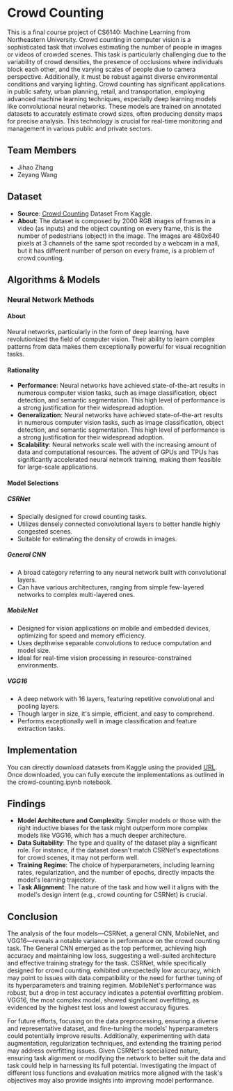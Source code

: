 # Crowd Counting

This is a final course project of CS6140: Machine Learning from Northeastern University. Crowd counting in computer vision is a sophisticated task that involves estimating the number of people in images or videos of crowded scenes. This task is particularly challenging due to the variability of crowd densities, the presence of occlusions where individuals block each other, and the varying scales of people due to camera perspective. Additionally, it must be robust against diverse environmental conditions and varying lighting. Crowd counting has significant applications in public safety, urban planning, retail, and transportation, employing advanced machine learning techniques, especially deep learning models like convolutional neural networks. These models are trained on annotated datasets to accurately estimate crowd sizes, often producing density maps for precise analysis. This technology is crucial for real-time monitoring and management in various public and private sectors.

## Team Members
- Jihao Zhang
- Zeyang Wang

## Dataset
- **Source**: [Crowd Counting](https://www.kaggle.com/datasets/fmena14/crowd-counting/data) Dataset From Kaggle.
- **About**: The dataset is composed by 2000 RGB images of frames in a video (as inputs) and the object counting on every frame, this is the number of pedestrians (object) in the image. The images are 480x640 pixels at 3 channels of the same spot recorded by a webcam in a mall, but it has different number of person on every frame, is a problem of crowd counting.

## Algorithms & Models

### Neural Network Methods

#### About

Neural networks, particularly in the form of deep learning, have revolutionized the field of computer vision. Their ability to learn complex patterns from data makes them exceptionally powerful for visual recognition tasks. 

#### Rationality

- **Performance**: Neural networks have achieved state-of-the-art results in numerous computer vision tasks, such as image classification, object detection, and semantic segmentation. This high level of performance is a strong justification for their widespread adoption.
- **Generalization**: Neural networks have achieved state-of-the-art results in numerous computer vision tasks, such as image classification, object detection, and semantic segmentation. This high level of performance is a strong justification for their widespread adoption.
- **Scalability**: Neural networks scale well with the increasing amount of data and computational resources. The advent of GPUs and TPUs has significantly accelerated neural network training, making them feasible for large-scale applications.

#### Model Selections

##### CSRNet

- Specially designed for crowd counting tasks.
- Utilizes densely connected convolutional layers to better handle highly congested scenes.
- Suitable for estimating the density of crowds in images.

##### General CNN

- A broad category referring to any neural network built with convolutional layers.
- Can have various architectures, ranging from simple few-layered networks to complex multi-layered ones.

##### MobileNet

- Designed for vision applications on mobile and embedded devices, optimizing for speed and memory efficiency.
- Uses depthwise separable convolutions to reduce computation and model size.
- Ideal for real-time vision processing in resource-constrained environments.

##### VGG16

- A deep network with 16 layers, featuring repetitive convolutional and pooling layers.
- Though larger in size, it's simple, efficient, and easy to comprehend.
- Performs exceptionally well in image classification and feature extraction tasks.

## Implementation

You can directly download datasets from Kaggle using the provided [URL](https://www.kaggle.com/datasets/fmena14/crowd-counting/data). Once downloaded, you can fully execute the implementations as outlined in the crowd-counting.ipynb notebook.

## Findings

- **Model Architecture and Complexity**: Simpler models or those with the right inductive biases for the task might outperform more complex models like VGG16, which has a much deeper architecture.
- **Data Suitability**: The type and quality of the dataset play a significant role. For instance, if the dataset doesn't match CSRNet's expectations for crowd scenes, it may not perform well.
- **Training Regime**: The choice of hyperparameters, including learning rates, regularization, and the number of epochs, directly impacts the model's learning trajectory.
- T**ask Alignment**: The nature of the task and how well it aligns with the model's design intent (e.g., crowd counting for CSRNet) is crucial.

## Conclusion
The analysis of the four models—CSRNet, a general CNN, MobileNet, and VGG16—reveals a notable variance in performance on the crowd counting task. The General CNN emerged as the top performer, achieving high accuracy and maintaining low loss, suggesting a well-suited architecture and effective training strategy for the task. CSRNet, while specifically designed for crowd counting, exhibited unexpectedly low accuracy, which may point to issues with data compatibility or the need for further tuning of its hyperparameters and training regimen. MobileNet's performance was robust, but a drop in test accuracy indicates a potential overfitting problem. VGG16, the most complex model, showed significant overfitting, as evidenced by the highest test loss and lowest accuracy figures.

For future efforts, focusing on the data preprocessing, ensuring a diverse and representative dataset, and fine-tuning the models' hyperparameters could potentially improve results. Additionally, experimenting with data augmentation, regularization techniques, and extending the training period may address overfitting issues. Given CSRNet's specialized nature, ensuring task alignment or modifying the network to better suit the data and task could help in harnessing its full potential. Investigating the impact of different loss functions and evaluation metrics more aligned with the task's objectives may also provide insights into improving model performance.
